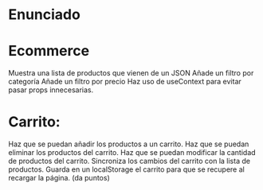 # Enunciado

# Ecommerce

 Muestra una lista de productos que vienen de un JSON
 Añade un filtro por categoría
 Añade un filtro por precio
Haz uso de useContext para evitar pasar props innecesarias.

# Carrito:

 Haz que se puedan añadir los productos a un carrito.
 Haz que se puedan eliminar los productos del carrito.
 Haz que se puedan modificar la cantidad de productos del carrito.
 Sincroniza los cambios del carrito con la lista de productos.
 Guarda en un localStorage el carrito para que se recupere al recargar la página. (da puntos)
